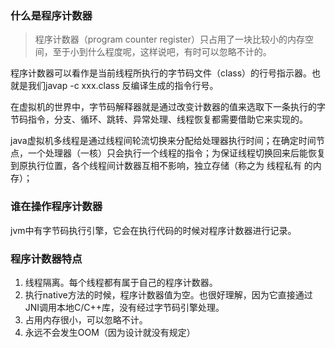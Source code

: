 ###   什么是程序计数器
>程序计数器（program counter register）只占用了一块比较小的内存空间，至于小到什么程度呢，这样说吧，有时可以忽略不计的。


程序计数器可以看作是当前线程所执行的字节码文件（class）的行号指示器。也就是我们javap -c xxx.class 反编译生成的指令行号。

在虚拟机的世界中，字节码解释器就是通过改变计数器的值来选取下一条执行的字节码指令，分支、循环、跳转、异常处理、线程恢复都需要借助它来实现的。

java虚拟机多线程是通过线程间轮流切换来分配给处理器执行时间；在确定时间节点，一个处理器（一核）只会执行一个线程的指令；为保证线程切换回来后能恢复到原执行位置，各个线程间计数器互相不影响，独立存储（称之为 线程私有 的内存）；

###   谁在操作程序计数器
jvm中有字节码执行引擎，它会在执行代码的时候对程序计数器进行记录。


###   程序计数器特点
1. 线程隔离。每个线程都有属于自己的程序计数器。
2. 执行native方法的时候，程序计数器值为空。也很好理解，因为它直接通过JNI调用本地C/C++库，没有经过字节码引擎处理。
3. 占用内存很小，可以忽略不计。
4. 永远不会发生OOM（因为设计就没有规定）